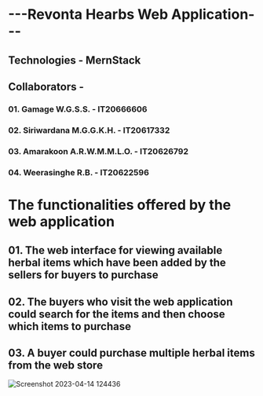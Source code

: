 # ---Revonta Hearbs Web Application---

## Technologies - MernStack

## Collaborators -

### 01. Gamage W.G.S.S. - IT20666606

### 02. Siriwardana M.G.G.K.H. - IT20617332

### 03. Amarakoon A.R.W.M.M.L.O. - IT20626792

### 04. Weerasinghe R.B. - IT20622596

# The functionalities offered by the web application

## 01. The web interface for viewing available herbal items which have been added by the sellers for buyers to purchase

## 02. The buyers who visit the web application could search for the items and then choose which items to purchase

## 03. A buyer could purchase multiple herbal items from the web store


![Screenshot 2023-04-14 124436](https://user-images.githubusercontent.com/100986253/231971346-cb2295dc-14ea-4490-844e-402e38ed2835.png)
